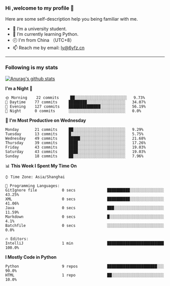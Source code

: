 ### Hi ,welcome to my profile 👋
Here are some self-description help you being familiar with me.
<!--
**liuyunfz/liuyunfz** is a ✨ _special_ ✨ repository because its `README.md` (this file) appears on your GitHub profile.
- 👯 I’m looking to collaborate on ...
- 🤔 I’m looking for help with ...
Here are some ideas to get you started:
-->
- 🏫 I’m a university student.
- 💪 I’m currently learning Python.
- 🕗 I'm from China （UTC+8）
- 📫 Reach me by email: [ly@6yfz.cn](mailto:ly@6yfz.cn)
  
---
### Following is my stats
  
[![Anurag's github stats](https://github-readme-stats.vercel.app/api?username=liuyunfz)](https://github.com/anuraghazra/github-readme-stats)
  
<!--START_SECTION:waka-->
**I'm a Night 🦉** 

```text
🌞 Morning    22 commits     ██░░░░░░░░░░░░░░░░░░░░░░░   9.73% 
🌆 Daytime    77 commits     ████████░░░░░░░░░░░░░░░░░   34.07% 
🌃 Evening    127 commits    ██████████████░░░░░░░░░░░   56.19% 
🌙 Night      0 commits      ░░░░░░░░░░░░░░░░░░░░░░░░░   0.0%

```
📅 **I'm Most Productive on Wednesday** 

```text
Monday       21 commits     ██░░░░░░░░░░░░░░░░░░░░░░░   9.29% 
Tuesday      13 commits     █░░░░░░░░░░░░░░░░░░░░░░░░   5.75% 
Wednesday    49 commits     █████░░░░░░░░░░░░░░░░░░░░   21.68% 
Thursday     39 commits     ████░░░░░░░░░░░░░░░░░░░░░   17.26% 
Friday       43 commits     ████░░░░░░░░░░░░░░░░░░░░░   19.03% 
Saturday     43 commits     ████░░░░░░░░░░░░░░░░░░░░░   19.03% 
Sunday       18 commits     ██░░░░░░░░░░░░░░░░░░░░░░░   7.96%

```


📊 **This Week I Spent My Time On** 

```text
⌚︎ Time Zone: Asia/Shanghai

💬 Programming Languages: 
GitIgnore file           0 secs              ██████████░░░░░░░░░░░░░░░   43.25% 
XML                      0 secs              ██████████░░░░░░░░░░░░░░░   41.06% 
Java                     0 secs              ███░░░░░░░░░░░░░░░░░░░░░░   11.59% 
Markdown                 0 secs              █░░░░░░░░░░░░░░░░░░░░░░░░   4.1% 
Batchfile                0 secs              ░░░░░░░░░░░░░░░░░░░░░░░░░   0.0%

🔥 Editors: 
IntelliJ                 1 min               █████████████████████████   100.0%

```

**I Mostly Code in Python** 

```text
Python                   9 repos             ██████████████████████░░░   90.0% 
HTML                     1 repo              ██░░░░░░░░░░░░░░░░░░░░░░░   10.0%

```



<!--END_SECTION:waka-->
